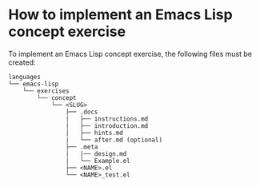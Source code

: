 # How to implement an Emacs Lisp concept exercise

To implement an Emacs Lisp concept exercise, the following files must be created:

```
languages
└── emacs-lisp
    └── exercises
        └── concept
            └── <SLUG>
                ├── .docs
                |   ├── instructions.md
                |   ├── introduction.md
                |   ├── hints.md
                |   └── after.md (optional)
                ├── .meta
                |   |── design.md
                |   └── Example.el
                ├── <NAME>.el
                └── <NAME>_test.el
```
